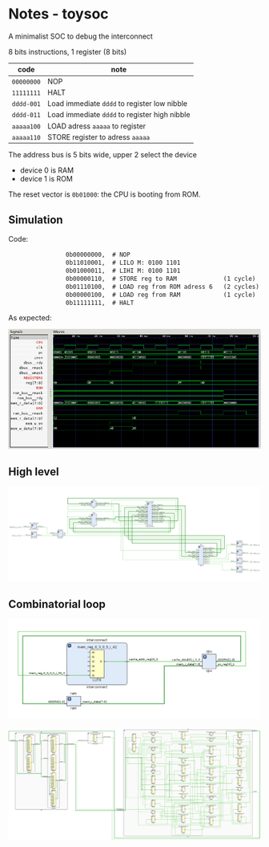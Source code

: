 # Notes - toysoc

A minimalist SOC to debug the interconnect

8 bits instructions, 1 register (8 bits)

code       | note
-----------|---
`00000000` | NOP
`11111111` | HALT
`dddd-001` | Load immediate `dddd` to register low nibble
`dddd-011` | Load immediate `dddd` to register high nibble
`aaaaa100` | LOAD adress `aaaaa` to register
`aaaaa110` | STORE register to adress `aaaaa`

The address bus is 5 bits wide, upper 2 select the device
- device 0 is RAM
- device 1 is ROM

The reset vector is `0b01000`: the CPU is booting from ROM.

## Simulation

Code:
```
                0b00000000,  # NOP
                0b11010001,  # LILO M: 0100 1101
                0b01000011,  # LIHI M: 0100 1101
                0b00000110,  # STORE reg to RAM             (1 cycle)
                0b01110100,  # LOAD reg from ROM adress 6   (2 cycles)
                0b00000100,  # LOAD reg from RAM            (1 cycle)
                0b11111111,  # HALT
```

As expected:

![Trace](toysoc-vcd.png)

## High level

![Diagram](toysoc.png)

## Combinatorial loop

![Overview](toysoc-loop-overview.png)

![Overview](toysoc-loop-full.png)

